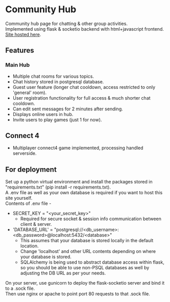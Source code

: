 # Community Hub
Community hub page for chatting & other group activities.  
Implemented using flask & socketio backend with html+javascript frontend.  
[Site hosted here](https://www.surajb.in).

## Features
### Main Hub
- Multiple chat rooms for various topics.
- Chat history stored in postgresql database.
- Guest user feature (longer chat cooldown, access restricted to only 'general' room).
- User registration functionality for full access & much shorter chat cooldown.
- Can edit sent messages for 2 minutes after sending.
- Displays online users in hub.
- Invite users to play games (just 1 for now).

## Connect 4
- Multiplayer connect4 game implemented, processing handled serverside.

## For deployment
Set up a python virtual environment and install the packages stored in "requirements.txt" (pip install -r requirements.txt).  
A .env file as well as your own database is required if you want to host this site yourself.  
Contents of .env file -  
- SECRET_KEY = "<your_secret_key>"
  - Required for secure socket & session info communication between client & server.
- 'DATABASE_URL' = "postgresql://\<db_username\>:\<db_password\>@localhost:5432/\<database\>"
  - This assumes that your database is stored locally in the default location.
  - Change 'localhost' and other URL contents depending on where your database is stored.
  - SQLAlchemy is being used to abstract database access within flask, so you should be able to use non-PSQL databases as well by adjusting the DB URL as per your needs.

On your server, use gunicorn to deploy the flask-socketio server and bind it to a .sock file.  
Then use nginx or apache to point port 80 requests to that .sock file.
